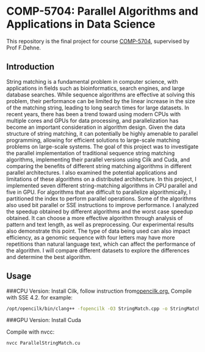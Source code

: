 # COMP-5704: Parallel Algorithms and Applications in Data Science
This repository is the final project for course <a href="https://www.dehne.ca/comp5704">COMP-5704</a>, supervised by Prof F.Dehne.

## Introduction
String matching is a fundamental problem in computer science, with applications in fields such as bioinformatics, search engines, and large database searches. While sequence algorithms are effective at solving this problem, their performance can be limited by the linear increase in the size of the matching string, leading to long search times for large datasets. In recent years, there has been a trend toward using modern CPUs with multiple cores and GPUs for data processing, and parallelization has become an important consideration in algorithm design. Given the data structure of string matching, it can potentially be highly amenable to parallel programming, allowing for efficient solutions to large-scale matching problems on large-scale systems.
The goal of this project was to investigate the parallel implementation of traditional sequence string matching algorithms, implementing their parallel versions using Cilk and Cuda, and comparing the benefits of different string matching algorithms in different parallel architectures. I also examined the potential applications and limitations of these algorithms on a distributed architecture. In this project, I implemented seven different string-matching algorithms in CPU parallel and five in GPU. For algorithms that are difficult to parallelize algorithmically, I partitioned the index to perform parallel operations. Some of the algorithms also used bit parallel or SSE instructions to improve performance. I analyzed the speedup obtained by different algorithms and the worst case speedup obtained.
It can choose a more effective algorithm through analysis of pattern and text length, as well as preprocessing. Our experimental results also demonstrate this point. The type of data being used can also impact efficiency, as a genomic sequence with four letters may have more repetitions than natural language text, which can affect the performance of the algorithm. I will compare different datasets to explore the differences and determine the best algorithm.

## Usage
###CPU Version:
Install Cilk, follow instruction from<a href="https://www.opencilk.org/doc/users-guide/install/">opencilk.org.</a>
Compile with SSE 4.2. for example:

```sh
/opt/opencilk/bin/clang++ -fopencilk -O3 StringMatch.cpp -o StringMatch -msse4.2
```
###GPU Version:
Install Cuda

Compile with nvcc:

```sh
nvcc ParallelStringMatch.cu
```
